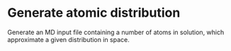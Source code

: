 # Generate atomic distribution
Generate an MD input file containing a number of atoms in solution, which approximate a given distribution in space.
